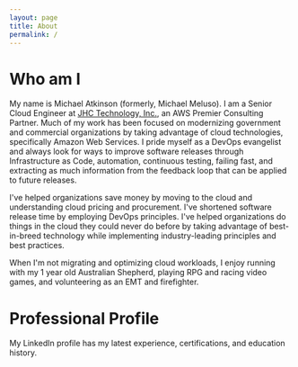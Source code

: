 ```yaml
---
layout: page
title: About
permalink: /
---
```


# Who am I

My name is Michael Atkinson (formerly, Michael Meluso). I am a Senior Cloud Engineer at [JHC Technology, Inc.](http://jhctechnology.com), an AWS Premier Consulting Partner. Much of my work has been focused on modernizing government and commercial organizations by taking advantage of cloud technologies, specifically Amazon Web Services. I pride myself as a DevOps evangelist and always look for ways to improve software releases through Infrastructure as Code, automation, continuous testing, failing fast, and extracting as much information from the feedback loop that can be applied to future releases.

I've helped organizations save money by moving to the cloud and understanding cloud pricing and procurement. I've shortened software release time by employing DevOps principles. I've helped organizations do things in the cloud they could never do before by taking advantage of best-in-breed technology while implementing industry-leading principles and best practices.

When I'm not migrating and optimizing cloud workloads, I enjoy running with my 1 year old Australian Shepherd, playing RPG and racing video games, and volunteering as an EMT and firefighter.

# Professional Profile

My LinkedIn profile has my latest experience, certifications, and education history.
